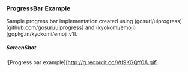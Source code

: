 ### ProgressBar Example

Sample progress bar implementation created using (gosuri/uiprogress)[github.com/gosuri/uiprogress] and (kyokomi/emoji)[gopkg.in/kyokomi/emoji.v1].

##### ScreenShot

![Progress bar example][http://g.recordit.co/VtI9KGQY0A.gif]